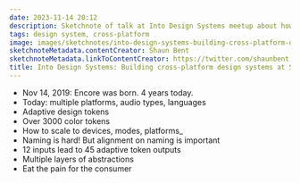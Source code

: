 ```yaml
---
date: 2023-11-14 20:12
description: Sketchnote of talk at Into Design Systems meetup about how to build a cross-platform-design system at Spotify
tags: design system, cross-platform
image: images/sketchnotes/into-design-systems-building-cross-platform-design-systems-at-spotify-small.jpg
sketchnoteMetadata.contentCreator: Shaun Bent
sketchnoteMetadata.linkToContentCreator: https://twitter.com/shaunbent
title: Into Design Systems: Building cross-platform design systems at Spotify
---
```


- Nov 14, 2019: Encore was born. 4 years today.
- Today: multiple platforms, audio types, languages
- Adaptive design tokens
- Over 3000 color tokens
- How to scale to devices, modes, platforms_
- Naming is hard! But alignment on naming is important
- 12 inputs lead to 45 adaptive token outputs
- Multiple layers of abstractions
- Eat the pain for the consumer
